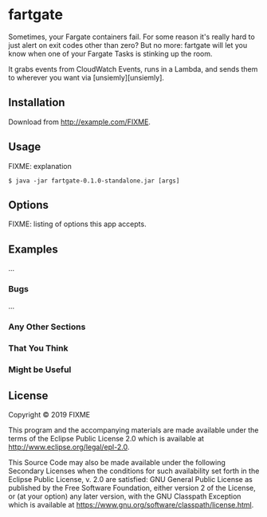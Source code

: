 # fartgate

Sometimes, your Fargate containers fail. For some reason it's really hard to
just alert on exit codes other than zero? But no more: fartgate will let you
know when one of your Fargate Tasks is stinking up the room.

It grabs events from CloudWatch Events, runs in a Lambda, and sends them to
wherever you want via [unsiemly][unsiemly].

## Installation

Download from http://example.com/FIXME.

## Usage

FIXME: explanation

    $ java -jar fartgate-0.1.0-standalone.jar [args]

## Options

FIXME: listing of options this app accepts.

## Examples

...

### Bugs

...

### Any Other Sections
### That You Think
### Might be Useful

## License

Copyright © 2019 FIXME

This program and the accompanying materials are made available under the
terms of the Eclipse Public License 2.0 which is available at
http://www.eclipse.org/legal/epl-2.0.

This Source Code may also be made available under the following Secondary
Licenses when the conditions for such availability set forth in the Eclipse
Public License, v. 2.0 are satisfied: GNU General Public License as published by
the Free Software Foundation, either version 2 of the License, or (at your
option) any later version, with the GNU Classpath Exception which is available
at https://www.gnu.org/software/classpath/license.html.

